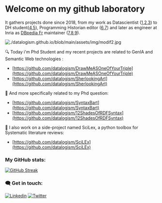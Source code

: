 # Welcome on my github laboratory
It gathers projects done since 2018, from my work as Datascientist ([1](https://github.com/datalogism/AdjustedNearestNeighborAlgo),[2](https://github.com/datalogism/toolbox),[3](https://github.com/datalogism/AgentBasedModels)) to DH student([4](https://github.com/datalogism/lifranum-carto),[5](https://github.com/datalogism/BioToSem)), Programming Historian editor ([6](PH_analysis),[7](https://datalogism.github.io/22062022_DHnord/#/)) and later as engineer at Inria as [DBpedia Fr](https://fr.dbpedia.org/) maintainer ([7](https://github.com/Wimmics/dbpedia-virtuoso-sparql-endpoint-quickstart),[8](https://github.com/datalogism/extraction-framework/tree/gsoc-celian),[9](https://github.com/datalogism/extraction-framework/tree/dbpedia-history/history)).

![./datalogism.github.io/blob/main/assets/img/modif2.jpg](https://datalogism.github.io/assets/img/modif2.jpg)

 &#x1F50D; Today i'm Phd Student and my recent projects are related to GenIA and Semantic Web technologies : 
- [https://github.com/datalogism/DrawMeASOneOfYourTriple](https://github.com/datalogism/DrawMeASOneOfYourTriple)
- [https://github.com/datalogism/SherlookingArt](https://github.com/datalogism/SherlookingArt)

&#128300; And more specifically related to my Phd question:
- [https://github.com/datalogism/SyntaxBart](https://github.com/datalogism/SyntaxBart)
- [https://github.com/datalogism/12ShadesOfRDFSyntax](https://github.com/datalogism/12ShadesOfRDFSyntax)

&#128294; I also work on a side-project named SciLex, a python toolbox for Systematic literature reviews:
- [https://github.com/datalogism/SciLEx](https://github.com/datalogism/SciLEx)

### **My GitHub stats:** <br>
[![GitHub Streak](https://streak-stats.demolab.com?user=datalogism&theme=dark)](https://git.io/streak-stats)

### 🗨️ **Get in touch:**
[![Linkedin](https://img.shields.io/badge/Linkedin-0A66C2?style=for-the-badge&logo=LinkedIn&logoColor=white)](https://www.linkedin.com/in/ringwaldcelian/)
[![Twitter](https://img.shields.io/badge/Twitter-1DA1F2?style=for-the-badge&logo=Twitter&logoColor=white)](https://twitter.com/ringwald_c)
